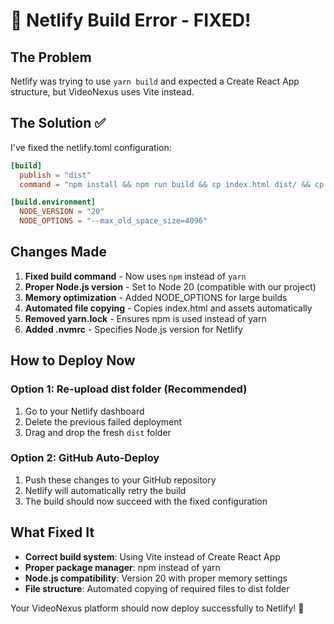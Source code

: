 # 🔧 Netlify Build Error - FIXED!

## The Problem
Netlify was trying to use `yarn build` and expected a Create React App structure, but VideoNexus uses Vite instead.

## The Solution ✅

I've fixed the netlify.toml configuration:

```toml
[build]
  publish = "dist"
  command = "npm install && npm run build && cp index.html dist/ && cp favicon.svg dist/ && cp -r public/* dist/ 2>/dev/null || true"

[build.environment]
  NODE_VERSION = "20"
  NODE_OPTIONS = "--max_old_space_size=4096"
```

## Changes Made

1. **Fixed build command** - Now uses `npm` instead of `yarn`
2. **Proper Node.js version** - Set to Node 20 (compatible with our project)
3. **Memory optimization** - Added NODE_OPTIONS for large builds
4. **Automated file copying** - Copies index.html and assets automatically
5. **Removed yarn.lock** - Ensures npm is used instead of yarn
6. **Added .nvmrc** - Specifies Node.js version for Netlify

## How to Deploy Now

### Option 1: Re-upload dist folder (Recommended)
1. Go to your Netlify dashboard
2. Delete the previous failed deployment
3. Drag and drop the fresh `dist` folder

### Option 2: GitHub Auto-Deploy
1. Push these changes to your GitHub repository
2. Netlify will automatically retry the build
3. The build should now succeed with the fixed configuration

## What Fixed It

- **Correct build system**: Using Vite instead of Create React App
- **Proper package manager**: npm instead of yarn  
- **Node.js compatibility**: Version 20 with proper memory settings
- **File structure**: Automated copying of required files to dist folder

Your VideoNexus platform should now deploy successfully to Netlify! 🚀